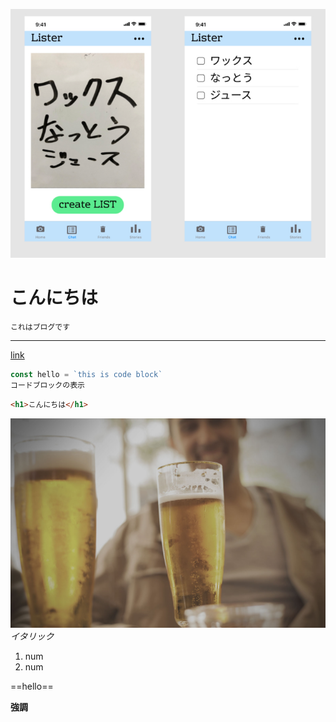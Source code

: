 <!-- PC,ゲーム,仕事,マイクラダンジョンズ -->
![thum](img/title.png)

# こんにちは
`これはブログです`
***
[link](#こんにちは)
```javascript
const hello = `this is code block`
コードブロックの表示
```
```html
<h1>こんにちは</h1>
```
![beer](img/bg.jpg)
*イタリック*

1. num
1. num

==hello==

**強調**

